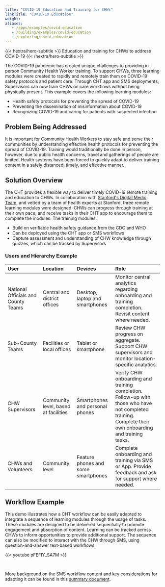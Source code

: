 ```yaml
---
title: "COVID-19 Education and Training for CHWs"
linkTitle: "COVID-19 Education"
weight:
aliases:
   - /apps/examples/covid-education
   - /building/examples/covid-education
   - /exploring/covid-education
---
```


{{< hextra/hero-subtitle >}}
  Education and training for CHWs to address COVID-19
{{< /hextra/hero-subtitle >}}

The COVID-19 pandemic has created unique challenges to providing in-person Community Health Worker training. To support CHWs, three learning modules were created to rapidly and remotely train them on COVID-19 safety protocols and patient care. Through CHT app and SMS deployments, Supervisors can now train CHWs on care workflows without being physically present. This example covers the following learning modules:

* Health safety protocols for preventing the spread of COVID-19
* Preventing the dissemination of misinformation about COVID-19
* Recognizing COVID-19 and caring for patients with suspected infection

## Problem Being Addressed

It is important for Community Health Workers to stay safe and serve their communities by understanding effective health protocols for preventing the spread of COVID-19. Training would traditionally be done in person, however, due to public health concerns, travel and gatherings of people are limited. Health systems have been forced to quickly adapt to deliver training content in a safely distanced, timely, and effective manner.

## Solution Overview

The CHT provides a flexible way to deliver timely COVID-19 remote training and education to CHWs. In collaboration with [Stanford's Digital Medic Team](https://digitalmedic.stanford.edu/), and vetted by a team of health experts at Stanford, three remote learning modules were designed. CHWs can progress through training at their own pace, and receive tasks in their CHT app to encourage them to complete the modules. The training modules:

* Build on verifiable health safety guidance from the CDC and WHO
* Can be deployed using the CHT app or SMS workflows
* Capture assessment and understanding of CHW knowledge through quizzes, which can be tracked by Supervisors

### Users and Hierarchy Example

| User                             | Location                               | Devices                             | Role                                                                                                                                                                                                                                              |
| :------------------------------- | :------------------------------------- | :---------------------------------- | :------------------------------------------------------------------------------------------------- |
| National Officials and County Teams  | Central and district offices           | Desktop, laptop and smartphones     | Monitor central analytics regarding onboarding and training completion. Revisit content where needed.           |
| Sub-County Teams       | Facilities or local offices            | Tablet or smartphone                | Review CHW progress on aggregate. Support CHW supervisors and monitor location-specific analytics.            |
| CHW Supervisors                  | Community level, based at facilities   | Smartphones and personal phones     | Verify CHW onboarding and training completion. Follow-up with those who have not completed training. Complete their own onboarding and training tasks.                                    |
| CHWs and Volunteers              | Community level                        | Feature phones and some smartphones | Complete onboarding and training via SMS or App. Provide feedback and ask for support where needed.         |

## Workflow Example

This demo illustrates how a CHT workflow can be easily adapted to integrate a sequence of learning modules through the usage of tasks. These modules are designed to be delivered sequentially to promote engagement and absorption of content. Learning can be tracked across CHWs to inform opportunities to provide additional support. The sequence can also be modified to interact with the CHW through SMS, using question-and-answer text-based workflows.
<br />

{{< youtube pFEFIY_SA7M >}}

<br />

More background on the SMS workflow content and key considerations for adapting it can be found in this [summary document](https://docs.google.com/document/d/1r6Aheao7Y0CW0P7d54HiEoouAVpOvoh3w-hJyXWCvFk/edit#heading=h.pqvvwz2eq9i2).
